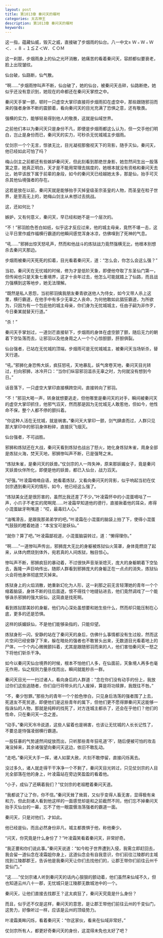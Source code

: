 ```yaml
---
layout: post
title: 第1013章 秦问天的嘱咐
categories: 太古神王
description: 第1013章 秦问天的嘱咐
keywords:
---
```


这一指，蕴藏仙威，毁灭之威，直接破了步烟雨的仙台。八一中文≥  Ｗ﹤Ｗ﹤Ｗ＜．﹤８﹤１≦Ｚ＜Ｗ．ＣＯＭ

这一刹那，步烟雨身上的仙之光环消散，她痛苦的看着秦问天，容颜都似要衰老，脸上出现皱纹。

仙台破，仙路断，仙气散。

“啊……”步烟雨惨叫声不断，仙台破了，她的仙台，被秦问天击碎，仙路断绝，她似乎还没有意识到，她现在的命都还在秦问天掌控之中。

秦问天手掌一颤，顿时一只虚空大掌印直接将步烟雨扣在虚空中，那些跟随邪羽而来的强者身体不断的震颤着，看向秦问天的目光充满了恐惧之意，还有敬畏。

强横的实力，能够轻易得到他人的敬畏，这就是仙域世界。

之前他们本以为秦问天只是身份不凡，即便是步烟雨都这么认为，但一交手他们明白，岂止是身份而已，秦问天的实力，可秒杀无忧城城主步烟雨。

仗剑宗一个个无言，惊骇无比，目光凝视那傲视天下的背影，随手灭仙，秦问天，他已经如此可怕了吗？

梅山剑主之前都还有些嫉妒秦问天，但此刻看到那绝世身影，她忽然间生出一股落寞之意，她真正明白，天才是不能用常理去揣度的，她根本就没有资格和秦问天去比，她早该放下属于前辈的身段，如今的秦问天已经越她太多，那是仙，抬手可灭杀其他仙境强者的存在。

这若是放在以前，秦问天就是能够抬手灭掉皇级圣宗圣皇的人物，而圣皇在粒子世界，是至高无上的，她梅山剑主从未想过去挑战。

这，还如何比？

嫉妒，又有何意义，秦问天，早已经和她不是一个层次的。

“不！”邪羽脸色苍白如纸，似乎这才反应过来，他的城主母亲，竟然不堪一击，这让平日里作威作福横行霸道的他瞬间感觉浑身冰凉，仿佛嗅到了死神的气息。

“吼……”邪狮出惊天怒吼声，然而和他战斗的炼狱战力竟然强横无比，他根本别想杀去秦问天那边。

步烟雨被秦问天死死的扣着，目光看着秦问天，道：“怎么会，你怎么会这么强？”

当初，秦问天在无忧城的时候，修为才是低阶天象，即便他夺取了东圣仙门第一，但传闻也只是天象七重境界，这才十余年过去，他怎么可能就踏上了仙路，而且战力强横到这等地步，她无法理解。

“既然是私人恩怨，当初邪羽擒我朋友秦青欲送他人为侍女，如今又带人杀上这里，横行霸道，在他手中有多少无辜之人丧命，为何他敢如此猖狂霸道，为所欲为，只因为有一个包庇他的城主母亲，你们身为无忧城城主，任由子嗣为非作歹，今日秦某就替天行道。”

“杀！”

秦问天手掌划过，一道剑芒直接斩下，步烟雨的身体在虚空颤了颤，随后无力的朝着下空坠落而去，让邪羽以及他身周之人一个个心惊胆颤，肝胆俱裂。

仙台强者，已站在无忧城的顶端，步烟雨可是无忧城城主，被秦问天当场斩杀，替天行道。

“吼。”邪狮化身恐怖大妖，疯狂怒吼，天地暴乱，妖气席卷天地，秦问天目光转过，扫向邪狮，冰冷开口：“当你们纵容邪羽滥杀无辜之时，为何就没有想到今日。”

话音落下，一只虚空大掌印直接横跨空间，直接转向了邪羽。

“不！”邪羽大喝一声，转身就想要逃走，但他哪里是秦问天的对手，瞬间被秦问天的虚空大掌印抓住，他邪气滔天，然而那是因为无忧城无人敢惹他，但如今，他性命不保，整个人都不停的颤抖着。

“你这种人活在无忧城，就是祸害。”秦问天大掌印一颤，剑气肆虐而过，人群只见那大掌印中的邪羽身体粉碎，直接灰飞烟灭。

仙台强者，不可战胜。

邪狮和炼狱还在大战，秦问天看到炼狱也战出了怒火，她化身炼狱朱雀，周身全部是炼狱火海，焚天灭地，邪狮惨叫声不断，已是强弩之末。

“炼狱朱雀，是秦问天的妖兽。”仗剑宗的人一阵失神，原来那妖媚女子，竟是秦问天妖兽伙伴所化，即便是他的妖兽，都已入仙台，战力滔天。

“好强。”叶凌霜喃喃自语，她看着炼狱，又看向秦问天的背影，似乎响起当初在仗剑宗遇到秦问天的情形，如今，他已经这么强了。

“炼狱美女还是很厉害的，虽然比我还差了不少。”叶凌霜怀中的小混蛋嘀咕了一声，小爪子不老实的爬啊爬……叶凌霜早知道他的德行，直接揪着他的耳朵，疼得小混蛋龇牙咧嘴道：“哎，最毒妇人心。”

“油嘴滑舌，是跟我那弟弟学的吧。”叶凌霜在小混蛋的脑袋上拍了下，使得小混蛋气鼓鼓的瞪着她道：“本宝宝可是妖仙。”

“就你？算了吧。”叶凌霜鄙视道，小混蛋脑袋转过，道：“懒得理你。”

“啊……”一道惨叫声传出，邪狮庞大无比的身躯被炼狱仙火笼罩，身体竟燃烧了起来，从体内燃烧到体外，宛若真的人间炼狱，触目惊心。

惨叫声不断，邪狮疯狂的暴动着，不过很快声音渐渐熄灭，庞大的身躯朝着下空坠去，轰隆一声巨响传出，随即人群看到邪狮庞大的身躯正在一点点的消失，炼狱仙火会将他身体彻底焚灭掉来。

炼狱身上的火焰消散，她重新幻化为人形，这一刹那之前无言轻薄她的青年一个个缩着脑袋，身体不断的往后面退，恨不得找个地缝钻进去，他们竟然调戏了一个能够诛杀邪狮的强大妖仙，这简直是找死啊。

看到炼狱那美妙的身躯，他们内心深处虽想要和她生些什么，然而却只能压制在心底，更多的还是恐惧。

这样的妖媚妖仙，不是他们能够染指的，只能仰望。

炼狱身形一闪，安静的站在了秦问天的身后，仿佛什么事情都没有生过般，然而这片空间已经安静了下来，躲在暗处的强者也不敢冒头出来，无数道目光看着地上的尸体，一个个内心微微颤抖着，尤其是跟随邪羽而来的人，他们害怕秦问天一怒之下将他们斩杀干净。

如今以秦问天仙台境界的时候，根本不怕他们人多，在仙面前，天象境人再多也毫无作用，仙之规则力量杀伐而出，瞬间就能秒杀一群。

秦问天目光一一扫过诸人，看向身后的人群道：“念在你们没有动手的份上，我放过你们这些追随者，你们自行将带头的几人废掉，算是将功赎罪，我既往不咎。”

“不，秦少恕罪。”那些为的青年一个个脸色惨白，只见身后浩荡的强者围了上去，死道友不死贫道，即便他们是这些青年的属下，但他们更不愿得罪秦问天这能够一指诛仙的人物，那就是纯粹的找死了，对方连城主都杀了，还会在乎他们？他们的性命，只在秦问天一念之差。

“动手。”秦问天冷冷说道，这些人留着也是祸害，也该让无忧城的人长长记性了，不要总是恃强凌弱横行霸道。

一股狂暴的气势遽然间绽放而出，只听那些青年狂吼道‘不’，随后便被可怕的攻击淹没掉来，其余诸强望向秦问天这边，依旧不敢乱动。

“走吧。”秦问天大手一挥，诸人如蒙大赦，片刻不敢停留，直接闪烁离去。

没过多久，诸人就走得干干净净一个不剩了，秦问天目光转过，只见仗剑宗的人目光全部落在他的身上，叶凌霜站在旁边笑盈盈的看着他。

“小子，成仙了还瞒着我们？”仗剑宗的老祖瞪着秦问天道。

“我都说了让了你，你不信。”秦问天耸了耸肩，又似乎变得人畜无害，显得极有亲和力，但此刻诸人看到他这样的一面感觉却是和之前截然不同，他们忘不掉秦问天抬手灭仙台的一幕，忘不了他一眼震慑浩荡强者的霸道一面。

秦问天，只是对他们，才如此。

他已经是仙，而且必然身份非凡，城主都畏惧于他，称他秦少。

“问天，你究竟是什么身份了？”叶凌霜笑看着秦问天，非常好奇。

“我正要和你们说此事。”秦问天说道：“如今粒子世界遭到入侵，我需立即赶回去，我会留一道仙念在凌霜姐你身上，这道仙念会有自我意识，你们前往江陵郡的主城找到江陵郡郡王，告诉他是我秦问天让你们去找他们的，让郡王带你们前往云州千变仙门。”

“这……”仗剑宗诸人听到秦问天的话内心狠狠的颤动着，他们虽然来仙域不久，但也知道云州八十一郡，无忧城只是江陵郡无数城池中的一个。

秦问天，让他们直接去找郡王？这太疯狂了，秦问天究竟是什么身份？

而且，似乎还不仅是这样，秦问天的意思，是让郡王带他们前往云州的千变仙门，这势力，好像听过一样，应该是云州的顶级势力。

叶凌霜美眸闪烁，看着秦问天：“你这家伙，看来在仙域非常好。”

仗剑宗所有人，都更好奇秦问天的身份，这混得未免也太好了吧？
